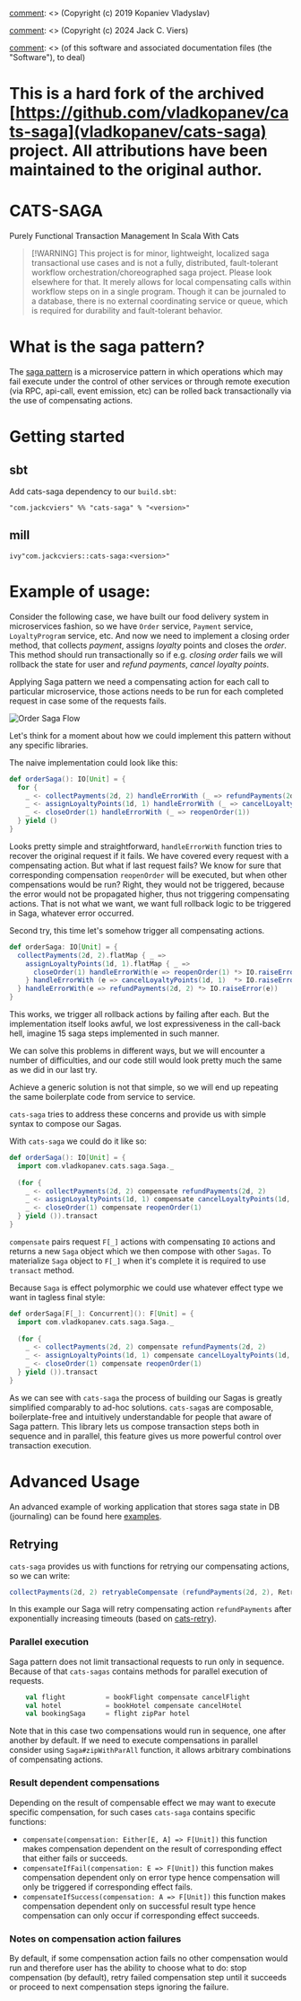 
[comment]: <> (MIT License)

[comment]: <> ()

[comment]: <> (Copyright (c) 2019 Kopaniev Vladyslav)

[comment]: <> (Copyright (c) 2024 Jack C. Viers)

[comment]: <> (Permission is hereby granted, free of charge, to any person obtaining a copy)

[comment]: <> (of this software and associated documentation files (the "Software"), to deal)

[comment]: <> (in the Software without restriction, including without limitation the rights)

[comment]: <> (to use, copy, modify, merge, publish, distribute, sublicense, and/or sell)

[comment]: <> (copies of the Software, and to permit persons to whom the Software is)

[comment]: <> (furnished to do so, subject to the following conditions:)

[comment]: <> ()

[comment]: <> (The above copyright notice and this permission notice shall be included in all)

[comment]: <> (copies or substantial portions of the Software.)

[comment]: <> ()

[comment]: <> (THE SOFTWARE IS PROVIDED "AS IS", WITHOUT WARRANTY OF ANY KIND, EXPRESS OR)

[comment]: <> (IMPLIED, INCLUDING BUT NOT LIMITED TO THE WARRANTIES OF MERCHANTABILITY,)

[comment]: <> (FITNESS FOR A PARTICULAR PURPOSE AND NONINFRINGEMENT. IN NO EVENT SHALL THE)

[comment]: <> (AUTHORS OR COPYRIGHT HOLDERS BE LIABLE FOR ANY CLAIM, DAMAGES OR OTHER)

[comment]: <> (LIABILITY, WHETHER IN AN ACTION OF CONTRACT, TORT OR OTHERWISE, ARISING FROM,)

[comment]: <> (OUT OF OR IN CONNECTION WITH THE SOFTWARE OR THE USE OR OTHER DEALINGS IN THE)

[comment]: <> (SOFTWARE.)

# This is a hard fork of the archived [https://github.com/vladkopanev/cats-saga](vladkopanev/cats-saga) project. All attributions have been maintained to the original author.

# CATS-SAGA

Purely Functional Transaction Management In Scala With Cats

> [!WARNING] This project is for minor, lightweight, localized saga
> transactional use cases and is not a fully, distributed,
> fault-tolerant workflow orchestration/choreographed saga
> project. Please look elsewhere for that. It merely allows for local
> compensating calls within workflow steps on in a single
> program. Though it can be journaled to a database, there is no
> external coordinating service or queue, which is required for
> durability and fault-tolerant behavior.

# What is the saga pattern?

The [saga pattern](https://microservices.io/patterns/data/saga.html)
is a microservice pattern in which operations which may fail execute
under the control of other services or through remote execution (via
RPC, api-call, event emission, etc) can be rolled back transactionally
via the use of compensating actions.

# Getting started

## sbt

Add cats-saga dependency to our `build.sbt`:

`"com.jackcviers" %% "cats-saga" % "<version>"`

## mill

`ivy"com.jackcviers::cats-saga:<version>"`

# Example of usage:

Consider the following case, we have built our food delivery system in microservices fashion, so
we have `Order` service, `Payment` service, `LoyaltyProgram` service, etc. 
And now we need to implement a closing order method, that collects *payment*, assigns *loyalty* points 
and closes the *order*. This method should run transactionally so if e.g. *closing order* fails we will 
rollback the state for user and *refund payments*, *cancel loyalty points*.

Applying Saga pattern we need a compensating action for each call to particular microservice, those 
actions needs to be run for each completed request in case some of the requests fails.

![Order Saga Flow](./images/diagrams/Order%20Saga%20Flow.jpeg)

Let's think for a moment about how we could implement this pattern without any specific libraries.

The naive implementation could look like this:

```scala
def orderSaga(): IO[Unit] = {
  for {
    _ <- collectPayments(2d, 2) handleErrorWith (_ => refundPayments(2d, 2))
    _ <- assignLoyaltyPoints(1d, 1) handleErrorWith (_ => cancelLoyaltyPoints(1d, 1))
    _ <- closeOrder(1) handleErrorWith (_ => reopenOrder(1))
  } yield ()  
}
```

Looks pretty simple and straightforward, `handleErrorWith` function tries to recover the original request if it fails.
We have covered every request with a compensating action. But what if last request fails? We know for sure that corresponding 
compensation `reopenOrder` will be executed, but when other compensations would be run? Right, they would not be triggered, 
because the error would not be propagated higher, thus not triggering compensating actions. That is not what we want, we want 
full rollback logic to be triggered in Saga, whatever error occurred.
 
Second try, this time let's somehow trigger all compensating actions.
  
```scala
def orderSaga: IO[Unit] = {
  collectPayments(2d, 2).flatMap { _ =>
    assignLoyaltyPoints(1d, 1).flatMap { _ =>
      closeOrder(1) handleErrorWith(e => reopenOrder(1) *> IO.raiseError(e))
    } handleErrorWith (e => cancelLoyaltyPoints(1d, 1)  *> IO.raiseError(e))
  } handleErrorWith(e => refundPayments(2d, 2) *> IO.raiseError(e))  
}
```

This works, we trigger all rollback actions by failing after each. 
But the implementation itself looks awful, we lost expressiveness in the call-back hell, imagine 15 saga steps implemented in such manner.

We can solve this problems in different ways, but we will encounter a number of difficulties, and our code still would 
look pretty much the same as we did in our last try. 

Achieve a generic solution is not that simple, so we will end up
repeating the same boilerplate code from service to service.

`cats-saga` tries to address these concerns and provide us with simple syntax to compose our Sagas.

With `cats-saga` we could do it like so:

```scala
def orderSaga(): IO[Unit] = {
  import com.vladkopanev.cats.saga.Saga._
    
  (for {
    _ <- collectPayments(2d, 2) compensate refundPayments(2d, 2)
    _ <- assignLoyaltyPoints(1d, 1) compensate cancelLoyaltyPoints(1d, 1)
    _ <- closeOrder(1) compensate reopenOrder(1)
  } yield ()).transact
}
```

`compensate` pairs request `F[_]` actions with compensating `IO` actions
 and returns a new `Saga` object which we then compose with other
 `Sagas`.  To materialize `Saga` object to `F[_]` when it's complete it
 is required to use `transact` method.

Because `Saga` is effect polymorphic we could use whatever effect
type we want in tagless final style:

```scala
def orderSaga[F[_]: Concurrent](): F[Unit] = {
  import com.vladkopanev.cats.saga.Saga._
    
  (for {
    _ <- collectPayments(2d, 2) compensate refundPayments(2d, 2)
    _ <- assignLoyaltyPoints(1d, 1) compensate cancelLoyaltyPoints(1d, 1)
    _ <- closeOrder(1) compensate reopenOrder(1)
  } yield ()).transact
}
```

As we can see with `cats-saga` the process of building our Sagas is
greatly simplified comparably to ad-hoc solutions.  `cats-saga`s are
composable, boilerplate-free and intuitively understandable for people
that aware of Saga pattern.  This library lets us compose transaction
steps both in sequence and in parallel, this feature gives us more
powerful control over transaction execution.

# Advanced Usage

An advanced example of working application that stores saga state in DB (journaling) can be found 
here [examples](/examples).

## Retrying

`cats-saga` provides us with functions for retrying our compensating actions, so we can write:

 ```scala
collectPayments(2d, 2) retryableCompensate (refundPayments(2d, 2), RetryPolicies.exponentialBackoff(1.second))
```

In this example our Saga will retry compensating action `refundPayments` after exponentially 
increasing timeouts (based on [cats-retry](https://github.com/cb372/cats-retry)).


### Parallel execution

Saga pattern does not limit transactional requests to run only in sequence.
Because of that `cats-sagas` contains methods for parallel execution of requests. 

```scala
    val flight          = bookFlight compensate cancelFlight
    val hotel           = bookHotel compensate cancelHotel
    val bookingSaga     = flight zipPar hotel
```

Note that in this case two compensations would run in sequence, one after another by default.
If we need to execute compensations in parallel consider using `Saga#zipWithParAll` function, it allows arbitrary 
combinations of compensating actions.

### Result dependent compensations

Depending on the result of compensable effect we may want to execute specific compensation, for such cases `cats-saga`
contains specific functions:
- `compensate(compensation: Either[E, A] => F[Unit])` this function makes compensation dependent on the result 
of corresponding effect that either fails or succeeds.
- `compensateIfFail(compensation: E => F[Unit])` this function makes compensation dependent only on error type 
hence compensation will only be triggered if corresponding effect fails.
- `compensateIfSuccess(compensation: A => F[Unit])` this function makes compensation dependent only on
successful result type hence compensation can only occur if corresponding effect succeeds.

### Notes on compensation action failures

By default, if some compensation action fails no other compensation would run and therefore user has the ability to 
choose what to do: stop compensation (by default), retry failed compensation step until it succeeds or proceed to next 
compensation steps ignoring the failure.
